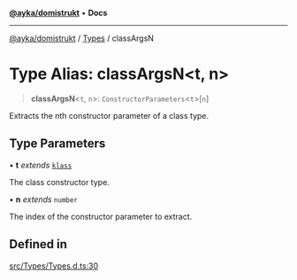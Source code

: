 [**@ayka/domistrukt**](../../../README.md) • **Docs**

***

[@ayka/domistrukt](../../../globals.md) / [Types](../README.md) / classArgsN

# Type Alias: classArgsN\<t, n\>

> **classArgsN**\<`t`, `n`\>: `ConstructorParameters`\<`t`\>\[`n`\]

Extracts the nth constructor parameter of a class type.

## Type Parameters

• **t** *extends* [`klass`](klass.md)

The class constructor type.

• **n** *extends* `number`

The index of the constructor parameter to extract.

## Defined in

[src/Types/Types.d.ts:30](https://github.com/AndreyMork/domistrukt/blob/f762a0db7b22ee8086aa8c6327967c318f1b8b4e/src/Types/Types.d.ts#L30)
